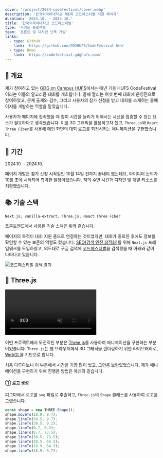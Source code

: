 ```yaml
---
cover: '/project/2024-codefestival/cover.webp'
description: '한국외국어대학교 제6회 코드페스티벌 지원 페이지'
duration: '2024.10. - 2024.10.'
title: '한국외국어대학교 코드페스티벌'
type: '사이드 프로젝트'
team: '프론트 및 디자인 단독 개발'
links:
  - type: Github
    link: 'https://github.com/GDGHUFS/CodeFestival-Web'
  - type: Demo
    link: 'https://codefestival.gdghufs.com/'
---
```


## 🔖 개요

제가 참여하고 있는 <a href="https://gdghufs.com" target="_blank" rel="noreferrer noopener">GDG on Campus HUFS</a>에서는 매년 가을 HUFS
CodeFestival이라는 이름의 알고리즘 대회를 개최합니다. 올해 열리는 여섯 번째 대회에 운영진으로 참여하였고, 문제 출제와 검수, 그리고 사용자의 참가 신청을 받고 대회를 소개하는 홈페이지를 개발하는 역할을
맡았습니다.

사용자가 페이지에 접속했을 때 참여 시간을 늘리기 위해서는 시선을 집중할 수 있는 요소가 필요하다고 생각했습니다. 이를 3D 그래픽을 활용하고자 했고, `Three.js`와 `React Three Fiber`를
사용해 메인 화면의 대회 로고를 회전시키는 애니메이션을 구현했습니다.

## 📅 기간

2024.10. - 2024.10.

페이지 개발은 참가 신청 시작일인 10월 14일 전까지 끝내야 했는데요, 아이디어 논의가 10월 초에 시작되어 촉박한 일정이었습니다. 저의 수면 시간과 디자인 및 개발 리소스를 치환했습니다.

## 📚 기술 스택

`Next.js, vanilla-extract, Three.js, React Three Fiber`

프론트엔드에서 사용된 기술 스택은 위와 같습니다.

페이지의 목적이 대회 지원 폼으로 연결하는 것이었지만, 대회가 종료된 후에도 정보를 확인할 수 있는 보존의 역할도
컸습니다. <a href="https://developer.mozilla.org/ko/docs/Glossary/SEO" target="_blank" rel="noreferrer noopener">SEO(검색 엔진
최적화)</a>를 위해 `Next.js` 프레임워크를 도입하였고, 의도대로 구글 검색에 <ins>코드페스티벌</ins>을 검색했을 때 아래와 같이 나타나고 있습니다.

![코드페스티벌 검색 결과](/project/2024-codefestival/search.webp)

## 🌌 Three.js

<video autoplay loop playsinline muted>
  <source src="/project/2024-codefestival/animation.webm" type="video/webm" />
  <source src="/project/2024-codefestival/animation.mp4" type="video/mp4" />
  이 비디오가 보이지 않나요? 이슈로 알려주세요. 😢
</video>
<br/>

이번 프로젝트에서 도전적인 부분은 <a href="https://threejs.org/" target="_blank" rel="noreferrer noopener">Three.js</a>를 사용하여 애니메이션을
구현하는 부분이었습니다. `Three.js`는 웹 브라우저에서 3D 그래픽을 렌더링하기 위한
라이브러리로, <a href="https://www.khronos.org/webgl/" target="_blank" rel="noreferrer noopener">WebGL</a>을 기반으로 합니다.

처음 다루다보니 이 부분에서 시간을 가장 많이 썼고, 그만큼 보람있었습니다. 제가 애니메이션을 구현하기 위해 진행한 방법은 아래와 같습니다.

#### ① 로고 생성

피그마에서 로고를 `svg` 파일로 추출하고, `Three.js`의 `Shape` 클래스를 사용하여 로고를 그렸습니다.

```ts showLineNumbers
const shape = new THREE.Shape();
shape.moveTo(18.9, 9.7);
shape.lineTo(30.5, 9.7);
shape.lineTo(30.5, 0.2);
shape.lineTo(0.7, 0.2);
shape.lineTo(0.7, 73.5);
shape.lineTo(30.5, 73.5);
shape.lineTo(30.5, 64.3);
shape.lineTo(18.9, 64.3);
shape.lineTo(18.9, 9.7);
```
